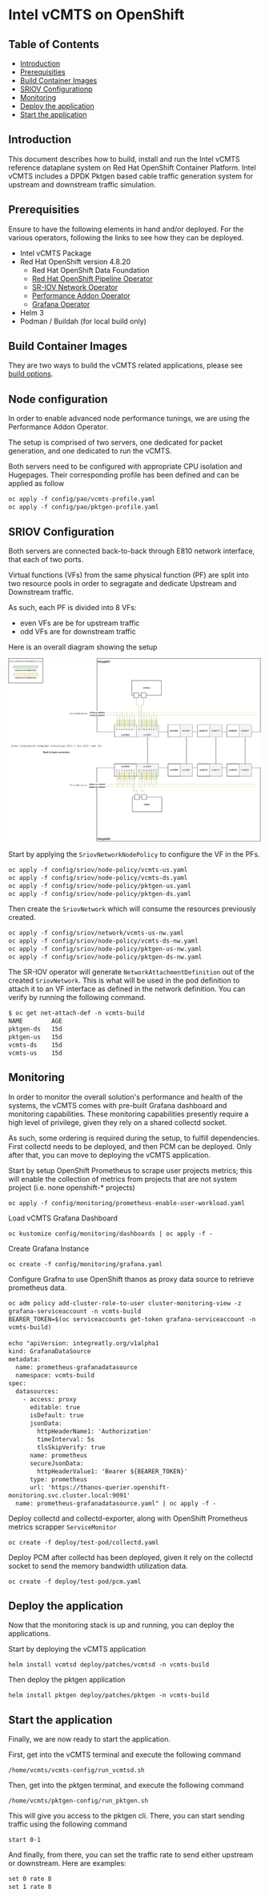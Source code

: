 # Intel vCMTS on OpenShift

## Table of Contents

<!-- TOC -->
- [Introduction](#introduction)
- [Prerequisities](#prerequisities)
- [Build Container Images](#build-container-images)
- [SRIOV Configurationp](#sriov-configuration)
- [Monitoring](#monitoring)
- [Deploy the application](#deploy-the-application)
- [Start the application](#start-the-application)
<!-- TOC -->

## Introduction

This document describes how to build, install and run the Intel vCMTS reference dataplane system on Red Hat OpenShift Container Platform. Intel vCMTS includes a DPDK Pktgen based cable traffic generation system for upstream and downstream traffic simulation.

## Prerequisities

Ensure to have the following elements in hand and/or deployed. For the various operators, following the links to see how they can be deployed.

  - Intel vCMTS Package
  - Red Hat OpenShift version 4.8.20
    - Red Hat OpenShift Data Foundation
    - [Red Hat OpenShift Pipeline Operator](https://docs.openshift.com/container-platform/4.8/cicd/pipelines/installing-pipelines.html)
    - [SR-IOV Network Operator](https://docs.openshift.com/container-platform/4.8/networking/hardware_networks/installing-sriov-operator.html)
    - [Performance Addon Operator](https://docs.openshift.com/container-platform/4.8/scalability_and_performance/cnf-performance-addon-operator-for-low-latency-nodes.html#installing-the-performance-addon-operator_cnf-master)
    - [Grafana Operator](https://operatorhub.io/operator/grafana-operator)
  - Helm 3
  - Podman / Buildah (for local build only)

## Build Container Images
They are two ways to build the vCMTS related applications, please see [build options](build/README.md).

## Node configuration
In order to enable advanced node performance tunings, we are using the Performance Addon Operator.

The setup is comprised of two servers, one dedicated for packet generation, and one dedicated to run the vCMTS.

Both servers need to be configured with appropriate CPU isolation and Hugepages. Their corresponding profile has been defined and can be applied as follow

~~~
oc apply -f config/pao/vcmts-profile.yaml
oc apply -f config/pao/pktgen-profile.yaml
~~~

## SRIOV Configuration
Both servers are connected back-to-back through E810 network interface, that each of two ports.

Virtual functions (VFs) from the same physical function (PF) are split into two resource pools in order to segragate and dedicate  Upstream and Downstream traffic.

As such, each PF is divided into 8 VFs:
- even VFs are be for upstream traffic
- odd VFs are for downstream traffic

Here is an overall diagram showing the setup

![](assets/vcmts-intel-lab.png)

Start by applying the `SriovNetworkNodePolicy` to configure the VF in the PFs.
~~~
oc apply -f config/sriov/node-policy/vcmts-us.yaml
oc apply -f config/sriov/node-policy/vcmts-ds.yaml
oc apply -f config/sriov/node-policy/pktgen-us.yaml
oc apply -f config/sriov/node-policy/pktgen-ds.yaml
~~~

Then create the `SriovNetwork` which will consume the resources previously created.

~~~
oc apply -f config/sriov/network/vcmts-us-nw.yaml
oc apply -f config/sriov/node-policy/vcmts-ds-nw.yaml
oc apply -f config/sriov/node-policy/pktgen-us-nw.yaml
oc apply -f config/sriov/node-policy/pktgen-ds-nw.yaml
~~~

The SR-IOV operator will generate `NetworkAttachmentDefinition` out of the created `SriovNetwork`. This is what will be used in the pod definition to attach it to an VF interface as defined in the network definition.
You can verify by running the following command.
~~~
$ oc get net-attach-def -n vcmts-build
NAME        AGE
pktgen-ds   15d
pktgen-us   15d
vcmts-ds    15d
vcmts-us    15d
~~~

## Monitoring

In order to monitor the overall solution's performance and health of the systems, the vCMTS comes with pre-built Grafana dashboard and monitoring capabilities.
These monitoring capabilities presently require a high level of privilege, given they rely on a shared collectd socket.

As such, some ordering is required during the setup, to fulfill dependencies. First collectd needs to be deployed, and then PCM can be deployed. Only after that, you can move to deploying the vCMTS application.

Start by setup OpenShift Prometheus to scrape user projects metrics; this will enable the collection of metrics from projects that are not system project (i.e. none openshift-* projects)
```
oc apply -f config/monitoring/prometheus-enable-user-workload.yaml
```

Load vCMTS Grafana Dashboard
```
oc kustomize config/monitoring/dashboards | oc apply -f -
```

Create Grafana Instance
```
oc create -f config/monitoring/grafana.yaml
```

Configure Grafna to use OpenShift thanos as proxy data source to retrieve prometheus data.
```
oc adm policy add-cluster-role-to-user cluster-monitoring-view -z grafana-serviceaccount -n vcmts-build
BEARER_TOKEN=$(oc serviceaccounts get-token grafana-serviceaccount -n vcmts-build)

echo "apiVersion: integreatly.org/v1alpha1
kind: GrafanaDataSource
metadata:
  name: prometheus-grafanadatasource
  namespace: vcmts-build
spec:
  datasources:
    - access: proxy
      editable: true
      isDefault: true
      jsonData:
        httpHeaderName1: 'Authorization'
        timeInterval: 5s
        tlsSkipVerify: true
      name: prometheus
      secureJsonData:
        httpHeaderValue1: 'Bearer ${BEARER_TOKEN}'
      type: prometheus
      url: 'https://thanos-querier.openshift-monitoring.svc.cluster.local:9091'
  name: prometheus-grafanadatasource.yaml" | oc apply -f -
```

Deploy collectd and collectd-exporter, along with OpenShift Prometheus metrics scrapper `ServiceMonitor`
```
oc create -f deploy/test-pod/collectd.yaml
```

Deploy PCM after collectd has been deployed, given it rely on the collectd socket to send the memory bandwidth utilization data.
~~~
oc create -f deploy/test-pod/pcm.yaml
~~~

## Deploy the application

Now that the monitoring stack is up and running, you can deploy the applications.

Start by deploying the vCMTS application

~~~
helm install vcmtsd deploy/patches/vcmtsd -n vcmts-build
~~~

Then deploy the pktgen application

~~~
helm install pktgen deploy/patches/pktgen -n vcmts-build
~~~

## Start the application

Finally, we are now ready to start the application.

First, get into the vCMTS terminal and execute the following command
~~~
/home/vcmts/vcmts-config/run_vcmtsd.sh
~~~

Then, get into the pktgen terminal, and execute the following command
~~~
/home/vcmts/pktgen-config/run_pktgen.sh
~~~
This will give you access to the pktgen cli. There, you can start sending traffic using the following command
~~~
start 0-1
~~~
And finally, from there, you can set the traffic rate to send either upstream or downstream. Here are examples:
~~~
set 0 rate 8
set 1 rate 8
~~~